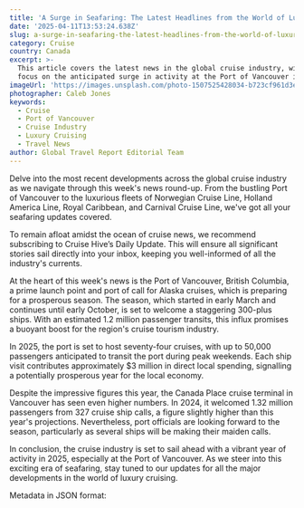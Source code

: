 ```yaml
---
title: 'A Surge in Seafaring: The Latest Headlines from the World of Luxury Cruising'
date: '2025-04-11T13:53:24.638Z'
slug: a-surge-in-seafaring-the-latest-headlines-from-the-world-of-luxury-cruising
category: Cruise
country: Canada
excerpt: >-
  This article covers the latest news in the global cruise industry, with a
  focus on the anticipated surge in activity at the Port of Vancouver in 2025.
imageUrl: 'https://images.unsplash.com/photo-1507525428034-b723cf961d3e'
photographer: Caleb Jones
keywords:
  - Cruise
  - Port of Vancouver
  - Cruise Industry
  - Luxury Cruising
  - Travel News
author: Global Travel Report Editorial Team
---
```

Delve into the most recent developments across the global cruise industry as we navigate through this week's news round-up. From the bustling Port of Vancouver to the luxurious fleets of Norwegian Cruise Line, Holland America Line, Royal Caribbean, and Carnival Cruise Line, we've got all your seafaring updates covered. 

To remain afloat amidst the ocean of cruise news, we recommend subscribing to Cruise Hive’s Daily Update. This will ensure all significant stories sail directly into your inbox, keeping you well-informed of all the industry's currents.

At the heart of this week's news is the Port of Vancouver, British Columbia, a prime launch point and port of call for Alaska cruises, which is preparing for a prosperous season. The season, which started in early March and continues until early October, is set to welcome a staggering 300-plus ships. With an estimated 1.2 million passenger transits, this influx promises a buoyant boost for the region's cruise tourism industry.

In 2025, the port is set to host seventy-four cruises, with up to 50,000 passengers anticipated to transit the port during peak weekends. Each ship visit contributes approximately $3 million in direct local spending, signalling a potentially prosperous year for the local economy. 

Despite the impressive figures this year, the Canada Place cruise terminal in Vancouver has seen even higher numbers. In 2024, it welcomed 1.32 million passengers from 327 cruise ship calls, a figure slightly higher than this year's projections. Nevertheless, port officials are looking forward to the season, particularly as several ships will be making their maiden calls.

In conclusion, the cruise industry is set to sail ahead with a vibrant year of activity in 2025, especially at the Port of Vancouver. As we steer into this exciting era of seafaring, stay tuned to our updates for all the major developments in the world of luxury cruising.

Metadata in JSON format:
